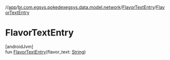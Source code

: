 //[app](../../../index.md)/[br.com.egsys.pokedexegsys.data.model.network](../index.md)/[FlavorTextEntry](index.md)/[FlavorTextEntry](-flavor-text-entry.md)

# FlavorTextEntry

[androidJvm]\
fun [FlavorTextEntry](-flavor-text-entry.md)(flavor_text: [String](https://kotlinlang.org/api/latest/jvm/stdlib/kotlin/-string/index.html))
